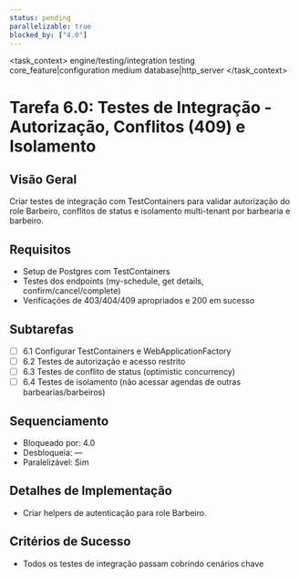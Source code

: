 ```yaml
---
status: pending
parallelizable: true
blocked_by: ["4.0"]
---
```


<task_context>
<domain>engine/testing/integration</domain>
<type>testing</type>
<scope>core_feature|configuration</scope>
<complexity>medium</complexity>
<dependencies>database|http_server</dependencies>
<unblocks></unblocks>
</task_context>

# Tarefa 6.0: Testes de Integração - Autorização, Conflitos (409) e Isolamento

## Visão Geral
Criar testes de integração com TestContainers para validar autorização do role Barbeiro, conflitos de status e isolamento multi-tenant por barbearia e barbeiro.

## Requisitos
- Setup de Postgres com TestContainers
- Testes dos endpoints (my-schedule, get details, confirm/cancel/complete)
- Verificações de 403/404/409 apropriados e 200 em sucesso

## Subtarefas
- [ ] 6.1 Configurar TestContainers e WebApplicationFactory
- [ ] 6.2 Testes de autorização e acesso restrito
- [ ] 6.3 Testes de conflito de status (optimistic concurrency)
- [ ] 6.4 Testes de isolamento (não acessar agendas de outras barbearias/barbeiros)

## Sequenciamento
- Bloqueado por: 4.0
- Desbloqueia: —
- Paralelizável: Sim

## Detalhes de Implementação
- Criar helpers de autenticação para role Barbeiro.

## Critérios de Sucesso
- Todos os testes de integração passam cobrindo cenários chave